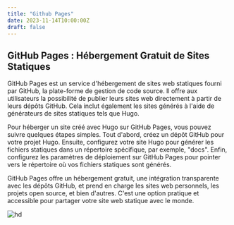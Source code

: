 ```yaml
---
title: "Github Pages"
date: 2023-11-14T10:00:00Z
draft: false
---
```


## GitHub Pages : Hébergement Gratuit de Sites Statiques

GitHub Pages est un service d'hébergement de sites web statiques fourni par GitHub, la plate-forme de gestion de code source. Il offre aux utilisateurs la possibilité de publier leurs sites web directement à partir de leurs dépôts GitHub. Cela inclut également les sites générés à l'aide de générateurs de sites statiques tels que Hugo.

Pour héberger un site créé avec Hugo sur GitHub Pages, vous pouvez suivre quelques étapes simples. Tout d'abord, créez un dépôt GitHub pour votre projet Hugo. Ensuite, configurez votre site Hugo pour générer les fichiers statiques dans un répertoire spécifique, par exemple, "docs". Enfin, configurez les paramètres de déploiement sur GitHub Pages pour pointer vers le répertoire où vos fichiers statiques sont générés.

GitHub Pages offre un hébergement gratuit, une intégration transparente avec les dépôts GitHub, et prend en charge les sites web personnels, les projets open source, et bien d'autres. C'est une option pratique et accessible pour partager votre site web statique avec le monde.

![hd](https://www.letecode.com/storage/articles/June2021/g9Fdals5KVwLYj3IJPpx.jpeg)
